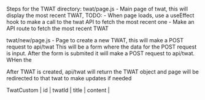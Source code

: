 Steps for the TWAT directory:
twat/page.js - Main page of twat, this will display the most recent TWAT,
TODO: - When page loads, use a useEffect hook to make a call to the twat API to fetch the most recent one - Make an API route to fetch the most recent TWAT

twat/new/page.js - Page to create a new TWAT, this will make a POST request to api/twat
This will be a form where the data for the POST request is input. After the form is submited it will make a POST request to api/twat.
WHen the

After TWAT is created, api/twat will return the TWAT object and page will be redirected to that twat to make updates if needed

TwatCustom
| id | twatId | title | content |
